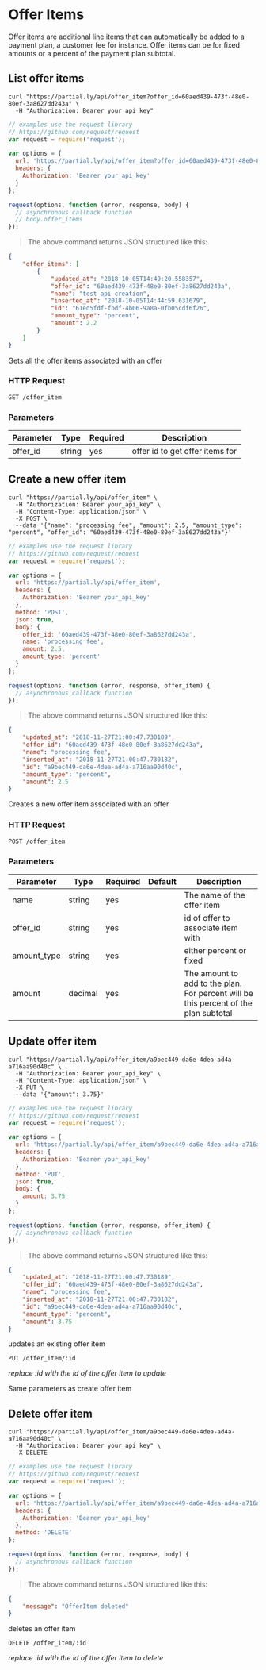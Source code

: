 # Offer Items

Offer items are additional line items that can automatically be added to a payment plan, a customer fee for instance.
Offer items can be for fixed amounts or a percent of the payment plan subtotal.

## List offer items

```shell
curl "https://partial.ly/api/offer_item?offer_id=60aed439-473f-48e0-80ef-3a8627dd243a" \
  -H "Authorization: Bearer your_api_key"
```

```javascript
// examples use the request library
// https://github.com/request/request
var request = require('request');

var options = {
  url: 'https://partial.ly/api/offer_item?offer_id=60aed439-473f-48e0-80ef-3a8627dd243a',
  headers: {
    Authorization: 'Bearer your_api_key'
  }
};

request(options, function (error, response, body) {
  // asynchronous callback function
  // body.offer_items
});
```

> The above command returns JSON structured like this:

```json
{
    "offer_items": [
        {
            "updated_at": "2018-10-05T14:49:20.558357",
            "offer_id": "60aed439-473f-48e0-80ef-3a8627dd243a",
            "name": "test api creation",
            "inserted_at": "2018-10-05T14:44:59.631679",
            "id": "61ed5fdf-fbdf-4b06-9a8a-0fb05cdf6f26",
            "amount_type": "percent",
            "amount": 2.2
        }
    ]
}
```

Gets all the offer items associated with an offer

### HTTP Request

`GET /offer_item`

### Parameters

Parameter | Type | Required | Description
--------- | -----------  | -------- | ------
offer_id | string | yes | offer id to get offer items for

## Create a new offer item

```shell
curl "https://partial.ly/api/offer_item" \
  -H "Authorization: Bearer your_api_key" \
  -H "Content-Type: application/json" \
  -X POST \
  --data '{"name": "processing fee", "amount": 2.5, "amount_type": "percent", "offer_id": "60aed439-473f-48e0-80ef-3a8627dd243a"}'
```

```javascript
// examples use the request library
// https://github.com/request/request
var request = require('request');

var options = {
  url: 'https://partial.ly/api/offer_item',
  headers: {
    Authorization: 'Bearer your_api_key'
  },
  method: 'POST',
  json: true,
  body: {
    offer_id: '60aed439-473f-48e0-80ef-3a8627dd243a',
    name: 'processing fee',
    amount: 2.5,
    amount_type: 'percent'
  }
};

request(options, function (error, response, offer_item) {
  // asynchronous callback function
});
```

> The above command returns JSON structured like this:

```json
{
    "updated_at": "2018-11-27T21:00:47.730189",
    "offer_id": "60aed439-473f-48e0-80ef-3a8627dd243a",
    "name": "processing fee",
    "inserted_at": "2018-11-27T21:00:47.730182",
    "id": "a9bec449-da6e-4dea-ad4a-a716aa90d40c",
    "amount_type": "percent",
    "amount": 2.5
}
```

Creates a new offer item associated with an offer

### HTTP Request

`POST /offer_item`

### Parameters

Parameter | Type | Required | Default | Description
--------- | -----------  | ----------- | -------- | ------
name |  string | yes | | The name of the offer item
offer_id | string | yes | | id of offer to associate item with
amount_type | string | yes | | either percent or fixed
amount | decimal | yes | | The amount to add to the plan. For percent will be this percent of the plan subtotal

## Update offer item

```shell
curl "https://partial.ly/api/offer_item/a9bec449-da6e-4dea-ad4a-a716aa90d40c" \
  -H "Authorization: Bearer your_api_key" \
  -H "Content-Type: application/json" \
  -X PUT \
  --data '{"amount": 3.75}'
```

```javascript
// examples use the request library
// https://github.com/request/request
var request = require('request');

var options = {
  url: 'https://partial.ly/api/offer_item/a9bec449-da6e-4dea-ad4a-a716aa90d40c',
  headers: {
    Authorization: 'Bearer your_api_key'
  },
  method: 'PUT',
  json: true,
  body: {
    amount: 3.75
  }
};

request(options, function (error, response, offer_item) {
  // asynchronous callback function
});
```

> The above command returns JSON structured like this:

```json
{
    "updated_at": "2018-11-27T21:00:47.730189",
    "offer_id": "60aed439-473f-48e0-80ef-3a8627dd243a",
    "name": "processing fee",
    "inserted_at": "2018-11-27T21:00:47.730182",
    "id": "a9bec449-da6e-4dea-ad4a-a716aa90d40c",
    "amount_type": "percent",
    "amount": 3.75
}
```

updates an existing offer item

`PUT /offer_item/:id`

*replace :id with the id of the offer item to update*

Same parameters as create offer item

## Delete offer item

```shell
curl "https://partial.ly/api/offer_item/a9bec449-da6e-4dea-ad4a-a716aa90d40c" \
  -H "Authorization: Bearer your_api_key" \
  -X DELETE
```

```javascript
// examples use the request library
// https://github.com/request/request
var request = require('request');

var options = {
  url: 'https://partial.ly/api/offer_item/a9bec449-da6e-4dea-ad4a-a716aa90d40c',
  headers: {
    Authorization: 'Bearer your_api_key'
  },
  method: 'DELETE'
};

request(options, function (error, response, body) {
  // asynchronous callback function
});
```

> The above command returns JSON structured like this:

```json
{
    "message": "OfferItem deleted"
}
```
deletes an offer item

`DELETE /offer_item/:id`

*replace :id with the id of the offer item to delete*
